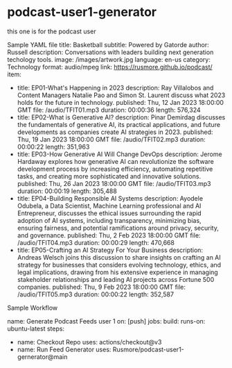 # podcast-user1-generator
this one is for the podcast user


Sample YAML file
title: Basketball
subtitle: Powered by Gatorde
author: Russell 
description: Conversations with leaders building next generation techology tools.
image: /images/artwork.jpg
language: en-us
category: Technology
format: audio/mpeg
link: https://rusmore.github.io/podcast/
item:
  - title: EP01-What's Happening in 2023
    description: Ray Villalobos and Content Managers Natalie Pao and Simon St. Laurent discuss what 2023 holds for the future in technology.
    published: Thu, 12 Jan 2023 18:00:00 GMT
    file: /audio/TFIT01.mp3
    duration: 00:00:36
    length: 576,324
  - title: EP02-What is Generative AI?
    description:  Pinar Demirdag discusses the fundamentals of generative AI, its practical applications, and future developments as companies create AI strategies in 2023.
    published: Thu, 19 Jan 2023 18:00:00 GMT
    file: /audio/TFIT02.mp3
    duration: 00:00:22
    length: 351,963
  - title: EP03-How Generative AI Will Change DevOps
    description:  Jerome Hardaway explores how generative AI can revolutionize the software development process by increasing efficiency, automating repetitive tasks, and creating more sophisticated and innovative solutions.
    published: Thu, 26 Jan 2023 18:00:00 GMT
    file: /audio/TFIT03.mp3
    duration: 00:00:19
    length: 305,488
  - title: EP04-Building Responsible AI Systems
    description:   Ayodele Odubela, a Data Scientist, Machine Learning professional and AI Entrepreneur, discusses the ethical issues surrounding the rapid adoption of AI systems, including transparency, minimizing bias, ensuring fairness, and potential ramifications around privacy, security, and governance.
    published: Thu, 2 Feb 2023 18:00:00 GMT
    file: /audio/TFIT04.mp3
    duration: 00:00:29
    length: 470,668
  - title: EP05-Crafting an AI Strategy For Your Business
    description: Andreas Welsch joins this discussion to share insights on crafting an AI strategy for businesses that considers evolving technology, ethics, and legal implications, drawing from his extensive experience in managing stakeholder relationships and leading AI projects across Fortune 500 companies.
    published: Thu, 9 Feb 2023 18:00:00 GMT
    file: /audio/TFIT05.mp3
    duration: 00:00:22
    length: 352,587


Sample Workflow 

name: Generate Podcast Feeds user 1 
on: [push]
jobs:
 build:
  runs-on: ubuntu-latest
  steps:
   - name: Checkout Repo
     uses: actions/checkout@v3
   - name: Run Feed Generator
     uses: Rusmore/podcast-user1-gernerator@main

